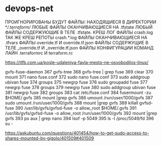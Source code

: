 # devops-net
ПРОИГНОРИРОВАНЫ БУДУТ ФАЙЛЫ:
НАХОДЯЩИЕСЯ В ДИРЕКТОРИИ **/.terraform/*
ЛЮБЫЕ ФАЙЛЫ ОКАНЧИВАЮЩИЕСЯ НА .tfstate 
ЛЮБЫЙ ФАЙЛЫ СОДЕРЖУЮЩИЕ В ТЕЛЕ .tfstate.
КРЕШ ЛОГ ФАЙЛЫ crash.log
ТАК ЖЕ КРЕШ РЕПОТЫ crash.*.log
ФАЙЛЫ ОКАНЧИВАЮЩИЕСЯ НА .tfvars
ФАЙЛЫ override.tf И override.tf.json
ФАЙЛЫ СОДЕРЖУЩИЕ В ТЕЛЕ _override.tf И _override.tf.json
ФАЙЛЫ КОНФИГУРАЦИИ КОМАНД ЛАЙН .terraformrc И terraform.rc

https://itfb.com.ua/posle-udaleniya-fayla-mesto-ne-osvobodilos-linux/

gvfs-fuse-daemon
  367  gvfs-tree 
  368  gvfs-tree | grep fuse
  369  clear
  370  mount
  371  nano fuse.conf 
  372  sudo nano fuse.conf 
  373  sudo addgroup ubivan fuse
  374  groups
  375  newgrp fuse
  376  sudo groupadd fuse
  377  newgrp fuse
  378  groups
  379  newgrp fuse
  380  sudo addgroup ubivan fuse
  381  newgrp fuse
  382  groups
  383  cat /etc/fuse.conf
  384  fusermount -zu $HOME/.gvfs
  385  mount |grep gvfs
  386  umount /run/user/1000/gvfs
  387  sudo umount /run/user/1000/gvfs
  388  mount |grep gvfs
  389  killall gvfsd-fuse
  390  /usr/lib/gvfs/gvfsd-fuse -o allow_root $HOME/.gvfs
  391  /usr/lib/gvfs/gvfsd-fuse -o allow_root /run/user/1000/gvfs
  392  mount |grep gvfs
  393  ps aux | grep nano
  394  lsof -p 5049
  395  ls -l /proc/5049/fd
  396  su -


https://askubuntu.com/questions/401454/how-to-get-sudo-access-to-shares-mounted-by-gigolo/401509#401509

